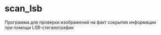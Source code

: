 # scan_lsb
Программа для проверки изображений на факт сокрытия информации при помощи LSB-стеганографии
